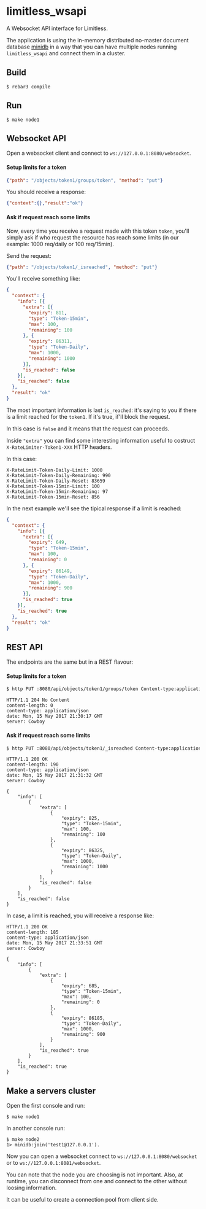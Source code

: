 limitless_wsapi
===============

A Websocket API interface for Limitless.

The application is using the in-memory distributed no-master document database
[minidb](https://github.com/hachreak/minidb) in a way that you can
have multiple nodes running `limitless_wsapi` and connect them in a cluster.

Build
-----

    $ rebar3 compile

Run
---

    $ make node1

Websocket API
-------------

Open a websocket client and connect to `ws://127.0.0.1:8080/websocket`.

#### Setup limits for a token

```json
{"path": "/objects/token1/groups/token", "method": "put"}
```

You should receive a response:

```json
{"context":{},"result":"ok"}
```

#### Ask if request reach some limits

Now, every time you receive a request made with this token `token`,
you'll simply ask if who request the resource has reach some limits
(in our example: 1000 req/daily or 100 req/15min).

Send the request:

```json
{"path": "/objects/token1/_isreached", "method": "put"}
```

You'll receive something like:

```json
{
  "context": {
    "info": [{
      "extra": [{
        "expiry": 811,
        "type": "Token-15min",
        "max": 100,
        "remaining": 100
      }, {
        "expiry": 86311,
        "type": "Token-Daily",
        "max": 1000,
        "remaining": 1000
      }],
      "is_reached": false
    }],
    "is_reached": false
  },
  "result": "ok"
}
```

The most important information is last `is_reached`: it's saying to you if
there is a limit reached for the `token1`.
If it's true, if'll block the request.

In this case is `false` and it means that the request can proceeds.

Inside `"extra"` you can find some interesting information useful to costruct
`X-RateLimiter-Token1-XXX` HTTP headers.

In this case:

```
X-RateLimit-Token-Daily-Limit: 1000
X-RateLimit-Token-Daily-Remaining: 990
X-RateLimit-Token-Daily-Reset: 83659
X-RateLimit-Token-15min-Limit: 100
X-RateLimit-Token-15min-Remaining: 97
X-RateLimit-Token-15min-Reset: 856
```

In the next example we'll see the tipical response if a limit is reached:

```json
{
  "context": {
    "info": [{
      "extra": [{
        "expiry": 649,
        "type": "Token-15min",
        "max": 100,
        "remaining": 0
      }, {
        "expiry": 86149,
        "type": "Token-Daily",
        "max": 1000,
        "remaining": 900
      }],
      "is_reached": true
    }],
    "is_reached": true
  },
  "result": "ok"
}
```

REST API
--------

The endpoints are the same but in a REST flavour:

#### Setup limits for a token

```bash
$ http PUT :8080/api/objects/token1/groups/token Content-type:application/json
```

```http
HTTP/1.1 204 No Content
content-length: 0
content-type: application/json
date: Mon, 15 May 2017 21:30:17 GMT
server: Cowboy
```

#### Ask if request reach some limits

```bash
$ http PUT :8080/api/objects/token1/_isreached Content-type:application/json
```

```http
HTTP/1.1 200 OK
content-length: 190
content-type: application/json
date: Mon, 15 May 2017 21:31:32 GMT
server: Cowboy

{
    "info": [
        {
            "extra": [
                {
                    "expiry": 825,
                    "type": "Token-15min",
                    "max": 100,
                    "remaining": 100
                },
                {
                    "expiry": 86325,
                    "type": "Token-Daily",
                    "max": 1000,
                    "remaining": 1000
                }
            ],
            "is_reached": false
        }
    ],
    "is_reached": false
}
```

In case, a limit is reached, you will receive a response like:

```http
HTTP/1.1 200 OK
content-length: 185
content-type: application/json
date: Mon, 15 May 2017 21:33:51 GMT
server: Cowboy

{
    "info": [
        {
            "extra": [
                {
                    "expiry": 685,
                    "type": "Token-15min",
                    "max": 100,
                    "remaining": 0
                },
                {
                    "expiry": 86185,
                    "type": "Token-Daily",
                    "max": 1000,
                    "remaining": 900
                }
            ],
            "is_reached": true
        }
    ],
    "is_reached": true
}
```

Make a servers cluster
---------------------

Open the first console and run:

    $ make node1

In another console run:

    $ make node2
    1> minidb:join('test1@127.0.0.1').

Now you can open a websocket connect to `ws://127.0.0.1:8080/websocket` or to
`ws://127.0.0.1:8081/websocket`.

You can note that the node you are choosing is not important.
Also, at runtime, you can disconnect from one and connect to the other without
loosing information.

It can be useful to create a connection pool from client side.
